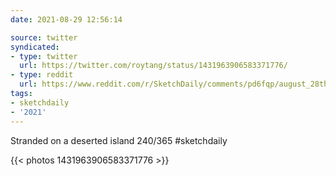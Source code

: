 ```yaml
---
date: 2021-08-29 12:56:14

source: twitter
syndicated:
- type: twitter
  url: https://twitter.com/roytang/status/1431963906583371776/
- type: reddit
  url: https://www.reddit.com/r/SketchDaily/comments/pd6fqp/august_28th_deserted_island/hasvacf/
tags:
- sketchdaily
- '2021'
---
```


Stranded on a deserted island 240/365 #sketchdaily 

{{< photos 1431963906583371776 >}}